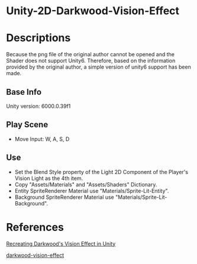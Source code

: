 # Unity-2D-Darkwood-Vision-Effect

# Descriptions
Because the png file of the original author cannot be opened and the Shader does not support Unity6. Therefore, based on the information provided by the original author, a simple version of unity6 support has been made.

## Base Info
Unity version: 6000.0.39f1

## Play Scene
* Move Input: W, A, S, D

## Use
* Set the Blend Style property of the Light 2D Component of the Player's Vision Light as the 4th item.
* Copy "Assets/Materials" and "Assets/Shaders" Dictionary.
* Entity SpriteRenderer Material use "Materials/Sprite-Lit-Entity".
* Background SpriteRenderer Material use "Materials/Sprite-Lit-Background".

# References
[Recreating Darkwood's Vision Effect in Unity](https://www.youtube.com/watch?v=XWMPEE8O05c)

[darkwood-vision-effect](https://github.com/aarthificial/darkwood-vision-effect)